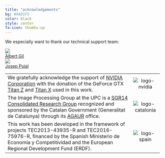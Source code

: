 ```yaml
---
title: "acknowledgements"
bg: #9AD1F5
color: black
style: center
fa-icon: thumbs-up
---
```


We especially want to thank our technical support team:

<div class="author">
    <a href="https://imatge.upc.edu/web/people/albert-gil-moreno" target="_blank">
      <div class="authorphoto"><img src="https://raw.githubusercontent.com/imatge-upc/retrieval-2016-deepvision/master/authors/gil.jpg"></div>
      <div>Albert Gil</div>
    </a>
</div>
<div class="author">
    <a href="https://imatge.upc.edu/web/people/josep-pujal" target="_blank">
      <div class="authorphoto"><img src="https://lh3.googleusercontent.com/-YEw7M4dwUPI/AAAAAAAAAAI/AAAAAAAAHEU/orFv7MNtg-c/photo.jpg"></div>
      <div>Josep Pujal</div>
    </a>
</div>


|   |   |
|:--|:-:|
|  We gratefully acknowledge the support of [NVIDIA Corporation](http://www.nvidia.com/content/global/global.php) with the donation of the GeForce GTX [Titan Z](http://www.nvidia.com/gtx-700-graphics-cards/gtx-titan-z/) and [Titan X](http://www.geforce.com/hardware/desktop-gpus/geforce-gtx-titan-x) used in this work. |  ![logo-nvidia] |
|  The Image Processing Group at the UPC is a [SGR14 Consolidated Research Group](https://imatge.upc.edu/web/projects/sgr14-image-and-video-processing-group) recognized and sponsored by the Catalan Government (Generalitat de Catalunya) through its [AGAUR](http://agaur.gencat.cat/en/inici/index.html) office. |  ![logo-catalonia] |
|  This work has been developed in the framework of projects TEC2013-43935-R and TEC2016-75976-R, financed by the Spanish Ministerio de Economía y Competitividad and the European Regional Development Fund (ERDF).  | ![logo-spain] | 

[logo-nvidia]: https://raw.githubusercontent.com/imatge-upc/retrieval-2016-deepvision/master/logos/nvidia.jpg "Logo of NVidia"
[logo-catalonia]: https://raw.githubusercontent.com/imatge-upc/retrieval-2016-deepvision/master/logos/generalitat.jpg "Logo of Catalan government"
[logo-spain]: https://raw.githubusercontent.com/imatge-upc/retrieval-2016-deepvision/master/logos/MEyC.png "Logo of Spanish government"

